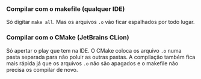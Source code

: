 ### Compilar com o makefile (qualquer IDE)
Só digitar `make all`. Mas os arquivos `.o` vão ficar espalhados por todo lugar.

### Compilar com o CMake (JetBrains CLion)
Só apertar o play que tem na IDE. O CMake coloca os arquivo `.o` numa pasta separada para não poluir as outras pastas. A compilação também fica mais rápida já que os arquivos `.o` não são apagados e o makefile não precisa os compilar de novo.